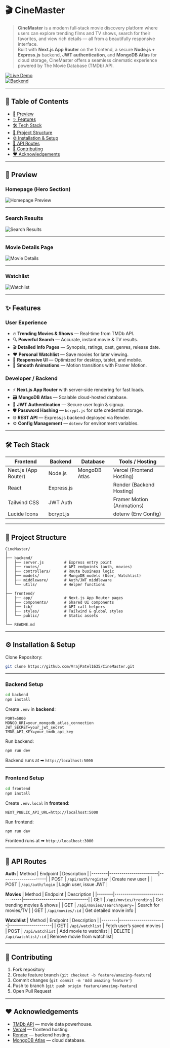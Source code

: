 # 🎬 CineMaster  

> **CineMaster** is a modern full‑stack movie discovery platform where users can explore trending films and TV shows, search for their favorites, and view rich details — all from a beautifully responsive interface.  
> Built with **Next.js App Router** on the frontend, a secure **Node.js + Express.js** backend, **JWT authentication**, and **MongoDB Atlas** for cloud storage, CineMaster offers a seamless cinematic experience powered by The Movie Database (TMDb) API.

[![Live Demo](https://img.shields.io/badge/Live-Demo-brightgreen?style=for-the-badge&logo=vercel)](https://cine-master-flame.vercel.app/)  
[![Backend](https://img.shields.io/badge/Backend-Render-blue?style=for-the-badge&logo=render)](https://render.com/)  

---

## 📑 Table of Contents
- [📸 Preview](#-preview)
- [✨ Features](#-features)
- [🛠 Tech Stack](#-tech-stack)
- [📂 Project Structure](#-project-structure)
- [⚙️ Installation & Setup](#️-installation--setup)
- [📡 API Routes](#-api-routes)
- [🤝 Contributing](#-contributing)
- [❤️ Acknowledgements](#️-acknowledgements)

---

## 📸 Preview  

### **Homepage (Hero Section)**  
![Homepage Preview](./frontend/public/images/homepage.png)  

---

### **Search Results**
![Search Results](./frontend/public/images/search-results.png)  

---

### **Movie Details Page**  
![Movie Details](./frontend/public/images/movie-details.png)  

---

### **Watchlist**  
![Watchlist](./frontend/public/images/watchlist.png)  

---

## ✨ Features  

### **User Experience**
- 🔥 **Trending Movies & Shows** — Real‑time from TMDb API.
- 🔍 **Powerful Search** — Accurate, instant movie & TV results.
- 🎬 **Detailed Info Pages** — Synopsis, ratings, cast, genres, release date.
- ❤️ **Personal Watchlist** — Save movies for later viewing.
- 📱 **Responsive UI** — Optimized for desktop, tablet, and mobile.
- 🎨 **Smooth Animations** — Motion transitions with Framer Motion.

### **Developer / Backend**
- ⚡ **Next.js App Router** with server-side rendering for fast loads.
- 🗃 **MongoDB Atlas** — Scalable cloud-hosted database.
- 🔐 **JWT Authentication** — Secure user login & signup.
- 🛡 **Password Hashing** — `bcrypt.js` for safe credential storage.
- 🌐 **REST API** — Express.js backend deployed via Render.
- ⚙ **Config Management** — `dotenv` for environment variables.

---

## 🛠 Tech Stack  

| **Frontend**           | **Backend**    | **Database**   | **Tools / Hosting**          |
|------------------------|---------------|---------------|------------------------------|
| Next.js (App Router)   | Node.js       | MongoDB Atlas | Vercel (Frontend Hosting)    |
| React                  | Express.js    |               | Render (Backend Hosting)     |
| Tailwind CSS           | JWT Auth      |               | Framer Motion (Animations)   |
| Lucide Icons           | bcrypt.js     |               | dotenv (Env Config)          |

---

## 📂 Project Structure  

```plaintext
CineMaster/
│
├── backend/
│   ├── server.js         # Express entry point
│   ├── routes/           # API endpoints (auth, movies)
│   ├── controllers/      # Route business logic
│   ├── models/           # MongoDB models (User, Watchlist)
│   ├── middleware/       # Auth/JWT middleware
│   └── utils/            # Helper functions
│
├── frontend/
│   ├── app/              # Next.js App Router pages
│   ├── components/       # Shared UI components
│   ├── lib/              # API call helpers
│   ├── styles/           # Tailwind & global styles
│   └── public/           # Static assets
│
└── README.md
```

---

## ⚙️ Installation & Setup  

Clone Repository:
```bash
git clone https://github.com/VrajPatel1635/CineMaster.git
```

---

### **Backend Setup**
```bash
cd backend
npm install
```

Create `.env` in **backend**:
```env
PORT=5000
MONGO_URI=your_mongodb_atlas_connection
JWT_SECRET=your_jwt_secret
TMDB_API_KEY=your_tmdb_api_key
```

Run backend:
```bash
npm run dev
```
Backend runs at ➡ `http://localhost:5000`

---

### **Frontend Setup**
```bash
cd frontend
npm install
```
Create `.env.local` in **frontend**:
```env
NEXT_PUBLIC_API_URL=http://localhost:5000
```

Run frontend:
```bash
npm run dev
```
Frontend runs at ➡ `http://localhost:3000`

---

## 📡 API Routes  

**Auth**
| Method | Endpoint               | Description          |
|--------|------------------------|----------------------|
| POST   | `/api/auth/register`   | Create new user      |
| POST   | `/api/auth/login`      | Login user, issue JWT|

**Movies**
| Method | Endpoint                      | Description                    |
|--------|--------------------------------|--------------------------------|
| GET    | `/api/movies/trending`         | Get trending movies & shows   |
| GET    | `/api/movies/search?query=`    | Search for movies/TV          |
| GET    | `/api/movies/:id`              | Get detailed movie info       |

**Watchlist**
| Method | Endpoint              | Description         |
|--------|-----------------------|---------------------|
| GET    | `/api/watchlist`      | Fetch user’s saved movies |
| POST   | `/api/watchlist`      | Add movie to watchlist    |
| DELETE | `/api/watchlist/:id`  | Remove movie from watchlist|

---

## 🤝 Contributing  

1. Fork repository  
2. Create feature branch (`git checkout -b feature/amazing-feature`)  
3. Commit changes (`git commit -m 'Add amazing feature'`)  
4. Push to branch (`git push origin feature/amazing-feature`)  
5. Open Pull Request  

---

## ❤️ Acknowledgements  
- [TMDb API](https://www.themoviedb.org/documentation/api) — movie data powerhouse.  
- [Vercel](https://vercel.com/) — frontend hosting.  
- [Render](https://render.com/) — backend hosting.  
- [MongoDB Atlas](https://www.mongodb.com/atlas) — cloud database.  
